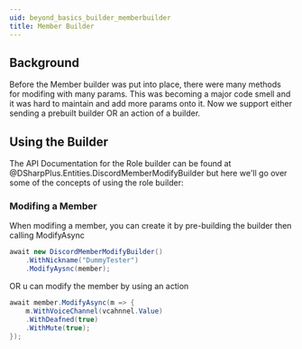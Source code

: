 ```yaml
---
uid: beyond_basics_builder_memberbuilder
title: Member Builder
---
```


## Background
Before the Member builder was put into place, there were many methods for modifing with many params.  This was becoming a major code smell and it was hard to maintain and add more params onto it. Now we support either sending a prebuilt 
builder OR an action of a builder.  

## Using the Builder
The API Documentation for the Role builder can be found at @DSharpPlus.Entities.DiscordMemberModifyBuilder but here we'll go over some of the concepts of using the
role builder:

### Modifing a Member

When modifing a member, you can create it by pre-building the builder then calling ModifyAsync 
```cs 
await new DiscordMemberModifyBuilder()
    .WithNickname("DummyTester")
    .ModifyAysnc(member);
```

OR u can modify the member by using an action

```cs
await member.ModifyAsync(m => {
    m.WithVoiceChannel(vcahnnel.Value)
    .WithDeafned(true)
    .WithMute(true);
});
```